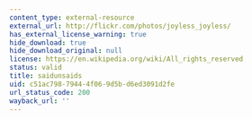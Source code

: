 ```yaml
---
content_type: external-resource
external_url: http://flickr.com/photos/joyless_joyless/
has_external_license_warning: true
hide_download: true
hide_download_original: null
license: https://en.wikipedia.org/wiki/All_rights_reserved
status: valid
title: saidunsaids
uid: c51ac798-7944-4f06-9d5b-d6ed3091d2fe
url_status_code: 200
wayback_url: ''
---
```

